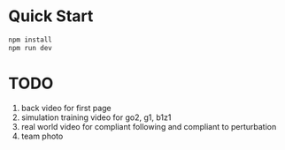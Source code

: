 # Quick Start

```bash
npm install
npm run dev
```

# TODO

1. back video for first page
2. simulation training video for go2, g1, b1z1
3. real world video for compliant following and compliant to perturbation
4. team photo